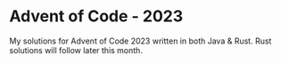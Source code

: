 # Advent of Code - 2023

My solutions for Advent of Code 2023 written in both Java &amp; Rust. Rust solutions will follow later this month.

